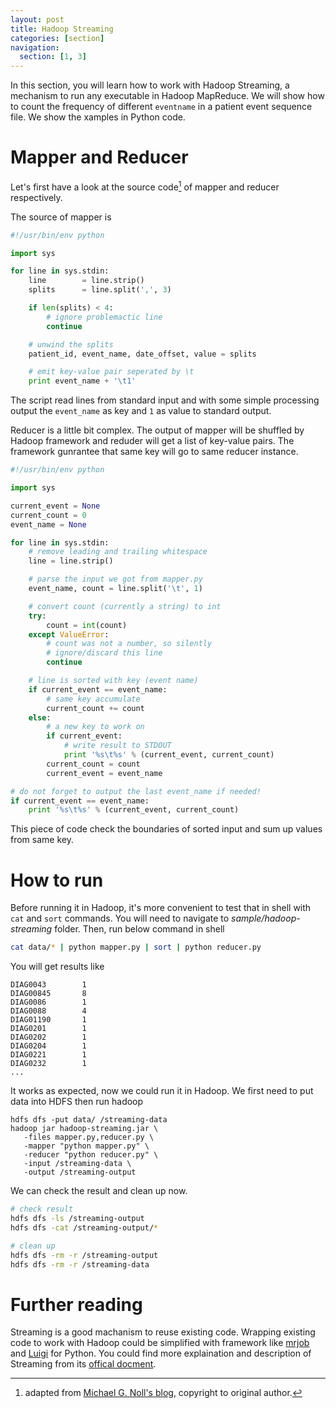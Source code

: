 ```yaml
---
layout: post
title: Hadoop Streaming
categories: [section]
navigation:
  section: [1, 3]
---
```


In this section, you will learn how to work with Hadoop Streaming, a mechanism to run any executable in Hadoop MapReduce. We will show how to count the frequency of different `eventname` in a patient event sequence file. We show the xamples in Python code.

# Mapper and Reducer
Let's first have a look at the source code[^1] of mapper and reducer respectively.

The source of mapper is
```python
#!/usr/bin/env python

import sys

for line in sys.stdin:
    line        = line.strip()
    splits      = line.split(',', 3)

    if len(splits) < 4:
        # ignore problemactic line
        continue

    # unwind the splits
    patient_id, event_name, date_offset, value = splits

    # emit key-value pair seperated by \t
    print event_name + '\t1'
```
The script read lines from  standard input and with some simple processing output the `event_name` as key and `1` as value to standard output.

Reducer is a little bit complex. The output of mapper will be shuffled by Hadoop framework and reduder will get a list of key-value pairs. The framework gunrantee that same key will go to same reducer instance.

```python
#!/usr/bin/env python

import sys

current_event = None
current_count = 0
event_name = None

for line in sys.stdin:
    # remove leading and trailing whitespace
    line = line.strip()

    # parse the input we got from mapper.py
    event_name, count = line.split('\t', 1)

    # convert count (currently a string) to int
    try:
        count = int(count)
    except ValueError:
        # count was not a number, so silently
        # ignore/discard this line
        continue

    # line is sorted with key (event name)
    if current_event == event_name:
        # same key accumulate
        current_count += count
    else:
        # a new key to work on
        if current_event:
            # write result to STDOUT
            print '%s\t%s' % (current_event, current_count)
        current_count = count
        current_event = event_name

# do not forget to output the last event_name if needed!
if current_event == event_name:
    print '%s\t%s' % (current_event, current_count)
```
This piece of code check the boundaries of sorted input and sum up values from same key.

# How to run
Before running it in Hadoop, it's more convenient to test that in shell with `cat` and `sort` commands. You will need to navigate to _sample/hadoop-streaming_ folder. Then, run below command in shell
```bash
cat data/* | python mapper.py | sort | python reducer.py                       
```
You will get results like
```
DIAG0043        1
DIAG00845       8
DIAG0086        1
DIAG0088        4
DIAG01190       1
DIAG0201        1
DIAG0202        1
DIAG0204        1
DIAG0221        1
DIAG0232        1
...
```

It works as expected, now we could run it in Hadoop. We first need to put data into HDFS then run hadoop
```
hdfs dfs -put data/ /streaming-data
hadoop jar hadoop-streaming.jar \
   -files mapper.py,reducer.py \
   -mapper "python mapper.py" \
   -reducer "python reducer.py" \
   -input /streaming-data \
   -output /streaming-output
```

We can check the result and clean up now.
``` bash
# check result
hdfs dfs -ls /streaming-output
hdfs dfs -cat /streaming-output/*

# clean up
hdfs dfs -rm -r /streaming-output
hdfs dfs -rm -r /streaming-data
```

# Further reading
Streaming is a good machanism to reuse existing code. Wrapping existing code to work with Hadoop could be simplified with framework like [mrjob](https://github.com/Yelp/mrjob) and [Luigi](http://luigi.readthedocs.org/en/latest/index.html) for Python. You could find more explaination and description of Streaming from its [offical docment](http://hadoop.apache.org/docs/r1.2.1/streaming.html).

[^1]: adapted from [Michael G. Noll's blog](http://www.michael-noll.com/tutorials/writing-an-hadoop-mapreduce-program-in-python/), copyright to original author.

